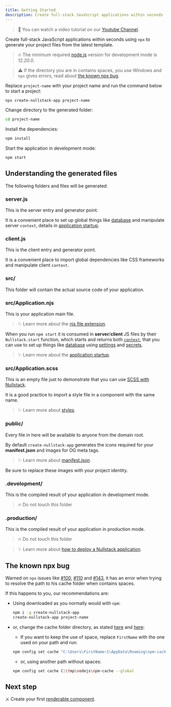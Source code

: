 ```yaml
---
title: Getting Started
description: Create full-stack JavaScript applications within seconds 
---
```


> 📌 You can watch a video tutorial on our [Youtube Channel](https://www.youtube.com/watch?v=l23z00GEar8&list=PL5ylYELQy1hyFbguVaShp3XujjdVXLpId).

Create full-stack JavaScript applications within seconds using `npx` to generate your project files from the latest template.

> 🔥 The minimum required [node.js](https://nodejs.org) version for development mode is *12.20.0*.

> ⚠ If the directory you are in contains spaces, you use Windows and `npx` gives errors, read about [the known npx bug](#the-known-npx-bug).

Replace `project-name` with your project name and run the command below to start a project: 

```sh
npx create-nullstack-app project-name
```

Change directory to the generated folder:

```sh
cd project-name
```

Install the dependencies:

```sh
npm install
```

Start the application in development mode:

```sh
npm start
```

## Understanding the generated files

The following folders and files will be generated:

### server.js

This is the server entry and generator point.

It is a convenient place to set up global things like [database](/how-to-use-mongodb-with-nullstack) and manipulate server `context`, details in [application startup](/application-startup).

### client.js

This is the client entry and generator point.

It is a convenient place to import global dependencies like CSS frameworks and manipulate client `context`.

### src/

This folder will contain the actual source code of your application.

### src/Application.njs

This is your application main file.

>✨ Learn more about the [njs file extension](/njs-file-extension "Nullstack JavaScript").

When you run `npm start` it is consumed in **server**/**client** JS files by their `Nullstack.start` function, which starts and returns both [`context`](/context), that you can use to set up things like [database](/how-to-use-mongodb-with-nullstack) using [settings](/context-settings) and [secrets](/context-secrets).

>✨ Learn more about the [application startup](/application-startup).

### src/Application.scss

This is an empty file just to demonstrate that you can use [SCSS with Nullstack](/styles).

It is a good practice to import a style file in a component with the same name.

>✨ Learn more about [styles](/styles).

### public/

Every file in here will be available to anyone from the domain root.

By default `create-nullstack-app` generates the icons required for your **manifest.json** and images for OG meta tags.

>✨ Learn more about [manifest.json](/context-project).

Be sure to replace these images with your project identity.

### .development/

This is the compiled result of your application in development mode.

> 🔥 Do not touch this folder

### .production/

This is the compiled result of your application in production mode.

> 🔥 Do not touch this folder

>✨ Learn more about [how to deploy a Nullstack application](/how-to-deploy-a-nullstack-application).

## The known npx bug

Warned on `npx` issues like [#100](https://github.com/zkat/npx/issues/100), [#110](https://github.com/zkat/npx/issues/110) and [#143](https://github.com/zkat/npx/issues/146), it has an error when trying to resolve the path to his cache folder when contains spaces.

If this happens to you, our recommendations are:

- Using downloaded as you normally would with `npm`:
  ```sh
  npm i -g create-nullstack-app
  create-nullstack-app project-name
  ```

- or, change the cache folder directory, as stated [here](https://github.com/zkat/npx/issues/146#issuecomment-384016791) and [here](https://github.com/zkat/npx/issues/146#issuecomment-384019497):

  - If you want to keep the use of space, replace `FirstName` with the one used on your path and run:
  ```sh
  npm config set cache "C:\Users\FirstName~1\AppData\Roaming\npm-cache" --global
  ```

  - or, using another path without spaces:
  ```sh
  npm config set cache C:\tmp\nodejs\npm-cache --global
  ```

## Next step

⚔ Create your first [renderable component](/renderable-components).